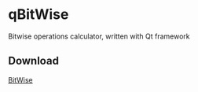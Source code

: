 qBitWise
=======

Bitwise operations calculator, written with Qt framework

Download
--------

[BitWise](qBitWise) 
